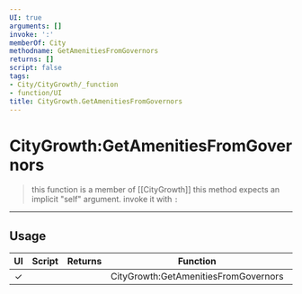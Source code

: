 ```yaml
---
UI: true
arguments: []
invoke: ':'
memberOf: City
methodname: GetAmenitiesFromGovernors
returns: []
script: false
tags:
- City/CityGrowth/_function
- function/UI
title: CityGrowth.GetAmenitiesFromGovernors
---
```

# CityGrowth:GetAmenitiesFromGovernors
> this function is a member of [[CityGrowth]]
> this method expects an implicit "self" argument. invoke it with `:`
-----
## Usage
|  UI | Script | Returns | Function | Arguments |
|:---:|:------:|-------:|:--------:|:---------|
|✓| ||CityGrowth:GetAmenitiesFromGovernors||
